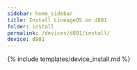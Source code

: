 ```yaml
---
sidebar: home_sidebar
title: Install LineageOS on d801
folder: install
permalink: /devices/d801/install/
device: d801
---
```

{% include templates/device_install.md %}
